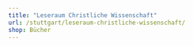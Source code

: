 ```yaml
---
title: "Leseraum Christliche Wissenschaft"
url: /stuttgart/leseraum-christliche-wissenschaft/
shop: Bücher
---
```

